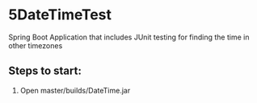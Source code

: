 # 5DateTimeTest
Spring Boot Application that includes JUnit testing for finding the time in other timezones

## Steps to start:
1. Open master/builds/DateTime.jar
